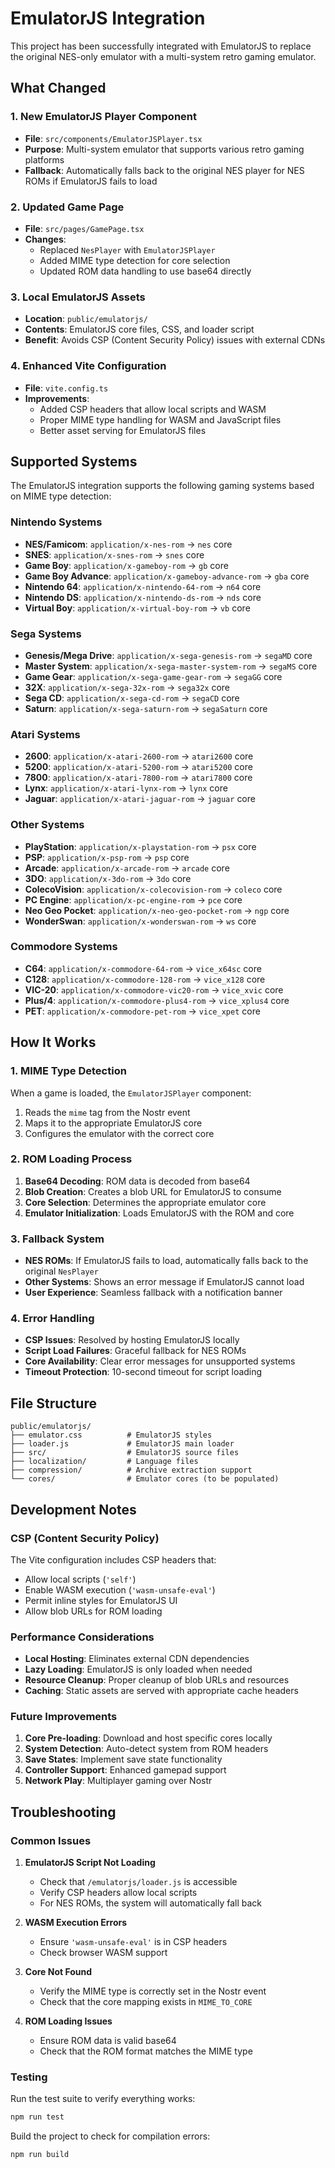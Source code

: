 # EmulatorJS Integration

This project has been successfully integrated with EmulatorJS to replace the original NES-only emulator with a multi-system retro gaming emulator.

## What Changed

### 1. New EmulatorJS Player Component
- **File**: `src/components/EmulatorJSPlayer.tsx`
- **Purpose**: Multi-system emulator that supports various retro gaming platforms
- **Fallback**: Automatically falls back to the original NES player for NES ROMs if EmulatorJS fails to load

### 2. Updated Game Page
- **File**: `src/pages/GamePage.tsx`
- **Changes**: 
  - Replaced `NesPlayer` with `EmulatorJSPlayer`
  - Added MIME type detection for core selection
  - Updated ROM data handling to use base64 directly

### 3. Local EmulatorJS Assets
- **Location**: `public/emulatorjs/`
- **Contents**: EmulatorJS core files, CSS, and loader script
- **Benefit**: Avoids CSP (Content Security Policy) issues with external CDNs

### 4. Enhanced Vite Configuration
- **File**: `vite.config.ts`
- **Improvements**:
  - Added CSP headers that allow local scripts and WASM
  - Proper MIME type handling for WASM and JavaScript files
  - Better asset serving for EmulatorJS files

## Supported Systems

The EmulatorJS integration supports the following gaming systems based on MIME type detection:

### Nintendo Systems
- **NES/Famicom**: `application/x-nes-rom` → `nes` core
- **SNES**: `application/x-snes-rom` → `snes` core
- **Game Boy**: `application/x-gameboy-rom` → `gb` core
- **Game Boy Advance**: `application/x-gameboy-advance-rom` → `gba` core
- **Nintendo 64**: `application/x-nintendo-64-rom` → `n64` core
- **Nintendo DS**: `application/x-nintendo-ds-rom` → `nds` core
- **Virtual Boy**: `application/x-virtual-boy-rom` → `vb` core

### Sega Systems
- **Genesis/Mega Drive**: `application/x-sega-genesis-rom` → `segaMD` core
- **Master System**: `application/x-sega-master-system-rom` → `segaMS` core
- **Game Gear**: `application/x-sega-game-gear-rom` → `segaGG` core
- **32X**: `application/x-sega-32x-rom` → `sega32x` core
- **Sega CD**: `application/x-sega-cd-rom` → `segaCD` core
- **Saturn**: `application/x-sega-saturn-rom` → `segaSaturn` core

### Atari Systems
- **2600**: `application/x-atari-2600-rom` → `atari2600` core
- **5200**: `application/x-atari-5200-rom` → `atari5200` core
- **7800**: `application/x-atari-7800-rom` → `atari7800` core
- **Lynx**: `application/x-atari-lynx-rom` → `lynx` core
- **Jaguar**: `application/x-atari-jaguar-rom` → `jaguar` core

### Other Systems
- **PlayStation**: `application/x-playstation-rom` → `psx` core
- **PSP**: `application/x-psp-rom` → `psp` core
- **Arcade**: `application/x-arcade-rom` → `arcade` core
- **3DO**: `application/x-3do-rom` → `3do` core
- **ColecoVision**: `application/x-colecovision-rom` → `coleco` core
- **PC Engine**: `application/x-pc-engine-rom` → `pce` core
- **Neo Geo Pocket**: `application/x-neo-geo-pocket-rom` → `ngp` core
- **WonderSwan**: `application/x-wonderswan-rom` → `ws` core

### Commodore Systems
- **C64**: `application/x-commodore-64-rom` → `vice_x64sc` core
- **C128**: `application/x-commodore-128-rom` → `vice_x128` core
- **VIC-20**: `application/x-commodore-vic20-rom` → `vice_xvic` core
- **Plus/4**: `application/x-commodore-plus4-rom` → `vice_xplus4` core
- **PET**: `application/x-commodore-pet-rom` → `vice_xpet` core

## How It Works

### 1. MIME Type Detection
When a game is loaded, the `EmulatorJSPlayer` component:
1. Reads the `mime` tag from the Nostr event
2. Maps it to the appropriate EmulatorJS core
3. Configures the emulator with the correct core

### 2. ROM Loading Process
1. **Base64 Decoding**: ROM data is decoded from base64
2. **Blob Creation**: Creates a blob URL for EmulatorJS to consume
3. **Core Selection**: Determines the appropriate emulator core
4. **Emulator Initialization**: Loads EmulatorJS with the ROM and core

### 3. Fallback System
- **NES ROMs**: If EmulatorJS fails to load, automatically falls back to the original `NesPlayer`
- **Other Systems**: Shows an error message if EmulatorJS cannot load
- **User Experience**: Seamless fallback with a notification banner

### 4. Error Handling
- **CSP Issues**: Resolved by hosting EmulatorJS locally
- **Script Load Failures**: Graceful fallback for NES ROMs
- **Core Availability**: Clear error messages for unsupported systems
- **Timeout Protection**: 10-second timeout for script loading

## File Structure

```
public/emulatorjs/
├── emulator.css          # EmulatorJS styles
├── loader.js             # EmulatorJS main loader
├── src/                  # EmulatorJS source files
├── localization/         # Language files
├── compression/          # Archive extraction support
└── cores/                # Emulator cores (to be populated)
```

## Development Notes

### CSP (Content Security Policy)
The Vite configuration includes CSP headers that:
- Allow local scripts (`'self'`)
- Enable WASM execution (`'wasm-unsafe-eval'`)
- Permit inline styles for EmulatorJS UI
- Allow blob URLs for ROM loading

### Performance Considerations
- **Local Hosting**: Eliminates external CDN dependencies
- **Lazy Loading**: EmulatorJS is only loaded when needed
- **Resource Cleanup**: Proper cleanup of blob URLs and resources
- **Caching**: Static assets are served with appropriate cache headers

### Future Improvements
1. **Core Pre-loading**: Download and host specific cores locally
2. **System Detection**: Auto-detect system from ROM headers
3. **Save States**: Implement save state functionality
4. **Controller Support**: Enhanced gamepad support
5. **Network Play**: Multiplayer gaming over Nostr

## Troubleshooting

### Common Issues

1. **EmulatorJS Script Not Loading**
   - Check that `/emulatorjs/loader.js` is accessible
   - Verify CSP headers allow local scripts
   - For NES ROMs, the system will automatically fall back

2. **WASM Execution Errors**
   - Ensure `'wasm-unsafe-eval'` is in CSP headers
   - Check browser WASM support

3. **Core Not Found**
   - Verify the MIME type is correctly set in the Nostr event
   - Check that the core mapping exists in `MIME_TO_CORE`

4. **ROM Loading Issues**
   - Ensure ROM data is valid base64
   - Check that the ROM format matches the MIME type

### Testing
Run the test suite to verify everything works:
```bash
npm run test
```

Build the project to check for compilation errors:
```bash
npm run build
```